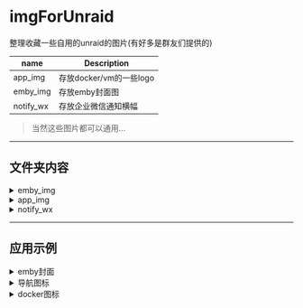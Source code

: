 # imgForUnraid

整理收藏一些自用的unraid的图片(有好多是群友们提供的)

| name     | Description             |
| -------- | ----------------------- |
| app_img  | 存放docker/vm的一些logo |
| emby_img | 存放emby封面图          |
| notify_wx | 存放企业微信通知横幅    |

> 当然这些图片都可以通用...

-----------

## 文件夹内容

<details>
  <summary>emby_img</summary>

### 第一套

![](https://raw.githubusercontent.com/Qliangw/imgForUnraid/main/emby_img/img/static_01.png)

### 第二套

![](https://raw.githubusercontent.com/Qliangw/imgForUnraid/main/emby_img/img/static_02.png)


## 动态图

### 第一套

![](https://raw.githubusercontent.com/Qliangw/imgForUnraid/main/emby_img/img/non-static_01.png)

</details>




<details>
  <summary>app_img</summary>

### ios_style

![](https://raw.githubusercontent.com/Qliangw/imgForUnraid/main/_img/app_img-ios_style.png)

### official_logo

![](https://raw.githubusercontent.com/Qliangw/imgForUnraid/main/_img/app_img-official_logo.png)

### others

![](https://raw.githubusercontent.com/Qliangw/imgForUnraid/main/_img/app_img-others.png)

</details>

<details>
  <summary>notify_wx</summary>
  
  预览

![](https://raw.githubusercontent.com/Qliangw/imgForUnraid/main/_img/notify_wx.png)

</details>



------

## 应用示例

<details>
  <summary>emby封面</summary>

  emby配置后预览

![](https://raw.githubusercontent.com/Qliangw/imgForUnraid/main/_img/emby.png)

</details>

<details>
  <summary>导航图标</summary>

![](https://raw.githubusercontent.com/Qliangw/imgForUnraid/main/_img/navi.png)

</details>

<details>
  <summary>docker图标</summary>

![](https://raw.githubusercontent.com/Qliangw/imgForUnraid/main/_img/docker.png)

</details>
